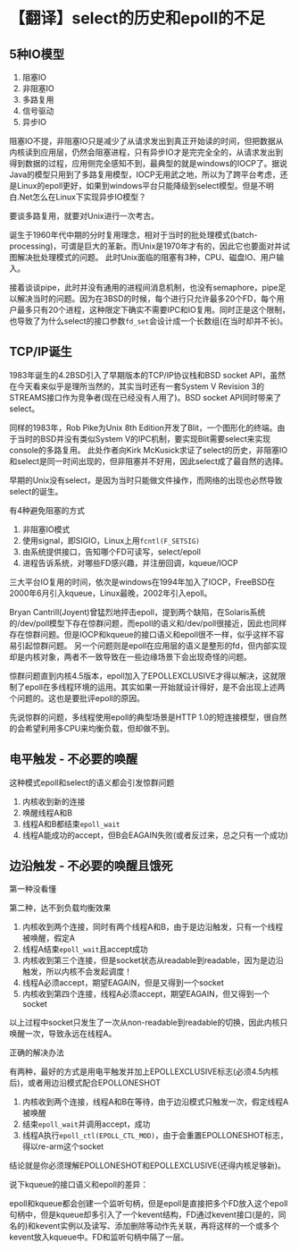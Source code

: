 # 【翻译】select的历史和epoll的不足

## 5种IO模型

1. 阻塞IO
2. 非阻塞IO
3. 多路复用
4. 信号驱动
5. 异步IO

阻塞IO不提，非阻塞IO只是减少了从请求发出到真正开始读的时间，但把数据从内核读到应用层，仍然会阻塞进程，只有异步IO才是完完全全的，从请求发出到得到数据的过程，应用侧完全感知不到，最典型的就是windows的IOCP了。据说Java的模型只用到了多路复用模型，IOCP无用武之地，所以为了跨平台考虑，还是Linux的epoll更好，如果到windows平台只能降级到select模型。但是不明白.Net怎么在Linux下实现异步IO模型？

要谈多路复用，就要对Unix进行一次考古。

诞生于1960年代中期的分时复用理念，相对于当时的批处理模式(batch-processing)，可谓是巨大的革新。而Unix是1970年才有的，因此它也要面对并试图解决批处理模式的问题。
此时Unix面临的阻塞有3种，CPU、磁盘IO、用户输入。

接着谈谈pipe，此时并没有通用的进程间消息机制，也没有semaphore，pipe足以解决当时的问题。因为在3BSD的时候，每个进行只允许最多20个FD，每个用户最多只有20个进程，这种限定下确实不需要IPC和IO复用。同时正是这个限制，也导致了为什么select的接口参数`fd_set`会设计成一个长数组(在当时却并不长)。

## TCP/IP诞生

1983年诞生的4.2BSD引入了早期版本的TCP/IP协议栈和BSD socket API，虽然在今天看来似乎是理所当然的，其实当时还有一套System V Revision 3的STREAMS接口作为竞争者(现在已经没有人用了)。BSD socket API同时带来了select。

同样的1983年，Rob Pike为Unix 8th Edition开发了Blit，一个图形化的终端。由于当时的BSD并没有类似System V的IPC机制，要实现Blit需要select来实现console的多路复用。
此处作者向Kirk McKusick求证了select的历史，非阻塞IO和select是同一时间出现的，但非阻塞并不好用，因此select成了最自然的选择。

早期的Unix没有select，是因为当时只能做文件操作，而网络的出现也必然导致select的诞生。

有4种避免阻塞的方式

1. 非阻塞IO模式
2. 使用signal，即SIGIO，Linux上用`fcntl(F_SETSIG)`
3. 由系统提供接口，告知哪个FD可读写，select/epoll
4. 进程告诉系统，对哪些FD感兴趣，并注册回调，kqueue/IOCP

三大平台IO复用的时间，依次是windows在1994年加入了IOCP，FreeBSD在2000年6月引入kqueue，Linux最晚，2002年引入epoll。

Bryan Cantrill(Joyent)曾猛烈地抨击epoll，提到两个缺陷，在Solaris系统的/dev/poll模型下存在惊群问题，而epoll的语义和/dev/poll很接近，因此也同样存在惊群问题。但是IOCP和kqueue的接口语义和epoll很不一样，似乎这样不容易引起惊群问题。
另一个问题则是epoll在应用层的语义是整形的fd，但内部实现却是内核对象，两者不一致导致在一些边缘场景下会出现奇怪的问题。

惊群问题直到内核4.5版本，epoll加入了EPOLLEXCLUSIVE才得以解决，这就限制了epoll在多线程环境的运用。其实如果一开始就设计得好，是不会出现上述两个问题的。这也是要批评epoll的原因。

先说惊群的问题，多线程使用epoll的典型场景是HTTP 1.0的短连接模型，很自然的会希望利用多CPU来均衡负载，但却做不到。

## 电平触发 - 不必要的唤醒

这种模式epoll和select的语义都会引发惊群问题

1. 内核收到新的连接
2. 唤醒线程A和B
3. 线程A和B都结束`epoll_wait`
4. 线程A能成功的accept，但B会EAGAIN失败(或者反过来，总之只有一个成功)

## 边沿触发 - 不必要的唤醒且饿死

第一种没看懂

第二种，达不到负载均衡效果

1. 内核收到两个连接，同时有两个线程A和B，由于是边沿触发，只有一个线程被唤醒，假定A
2. 线程A结束`epoll_wait`且accept成功
3. 内核收到第三个连接，但是socket状态从readable到readable，因为是边沿触发，所以内核不会发起调度！
4. 线程A必须accept，期望EAGAIN，但是又得到一个socket
5. 内核收到第四个连接，线程A必须accept，期望EAGAIN，但又得到一个socket

以上过程中socket只发生了一次从non-readable到readable的切换，因此内核只唤醒一次，导致永远在线程A。

正确的解决办法

有两种，最好的方式是用电平触发并加上EPOLLEXCLUSIVE标志(必须4.5内核后)，或者用边沿模式配合EPOLLONESHOT

1. 内核收到两个连接，线程A和B在等待，由于边沿模式只触发一次，假定线程A被唤醒
2. 结束`epoll_wait`并调用accept，成功
3. 线程A执行`epoll_ctl(EPOLL_CTL_MOD)`，由于会重置EPOLLONESHOT标志，得以re-arm这个socket

结论就是你必须理解EPOLLONESHOT和EPOLLEXCLUSIVE(还得内核足够新)。

说下kqueue的接口语义和epoll的差异：

epoll和kqueue都会创建一个监听句柄，但是epoll是直接把多个FD放入这个epoll句柄中，但是kqueue却多引入了一个kevent结构，FD通过kevent接口(是的，同名的)和kevent实例以及读写、添加删除等动作先关联，再将这样的一个或多个kevent放入kqueue中。FD和监听句柄中隔了一层。